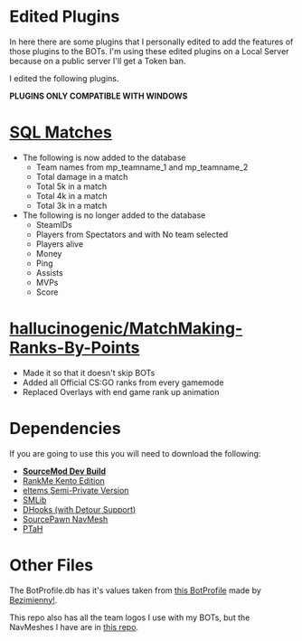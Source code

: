 # Edited Plugins

In here there are some plugins that I personally edited to add the features of those plugins to the BOTs. I'm using these edited plugins on a Local Server because on a public server I'll get a Token ban.

I edited the following plugins.

**PLUGINS ONLY COMPATIBLE WITH WINDOWS**

# [SQL Matches](https://forums.alliedmods.net/showthread.php?t=312488)
- The following is now added to the database
  - Team names from mp_teamname_1 and mp_teamname_2
  - Total damage in a match
  - Total 5k in a match
  - Total 4k in a match
  - Total 3k in a match
- The following is no longer added to the database
  - SteamIDs
  - Players from Spectators and with No team selected
  - Players alive
  - Money
  - Ping
  - Assists
  - MVPs
  - Score

# [hallucinogenic/MatchMaking-Ranks-By-Points](https://github.com/hallucinogenic/MatchMaking-Ranks-By-Points)
- Made it so that it doesn't skip BOTs
- Added all Official CS:GO ranks from every gamemode
- Replaced Overlays with end game rank up animation

# Dependencies
If you are going to use this you will need to download the following:
- **[SourceMod Dev Build](https://www.sourcemod.net/downloads.php?branch=dev)**
- [RankMe Kento Edition](https://forums.alliedmods.net/showthread.php?p=2467665)
- [eItems Semi-Private Version](https://discord.gg/FNByp8s)
- [SMLib](https://github.com/bcserv/smlib/tree/transitional_syntax)
- [DHooks (with Detour Support)](https://forums.alliedmods.net/showpost.php?p=2588686&postcount=589)
- [SourcePawn NavMesh](https://github.com/KitRifty/sourcepawn-navmesh)
- [PTaH](https://ptah.zizt.ru/)

# Other Files

The BotProfile.db has it's values taken from [this BotProfile](https://gamebanana.com/scripts/9293) made by [Bezimienny!](https://gamebanana.com/members/1398309).

This repo also has all the team logos I use with my BOTs, but the NavMeshes I have are in [this repo](https://github.com/manicogaming/NavMeshes).
